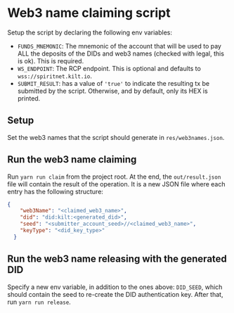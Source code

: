 # Web3 name claiming script

Setup the script by declaring the following env variables:

- `FUNDS_MNEMONIC`: The mnemonic of the account that will be used to pay ALL the deposits of the DIDs and web3 names (checked with legal, this is ok). This is required.
- `WS_ENDPOINT`: The RCP endpoint. This is optional and defaults to `wss://spiritnet.kilt.io`.
- `SUBMIT_RESULT`: has a value of `'true'` to indicate the resulting tx be submitted by the script. Otherwise, and by default, only its HEX is printed.

## Setup

Set the web3 names that the script should generate in `res/web3names.json`.

## Run the web3 name claiming

Run `yarn run claim` from the project root. At the end, the `out/result.json` file will contain the result of the operation. It is a new JSON file where each entry has the following structure:

```json
{
    "web3Name": "<claimed_web3_name>",
    "did": "did:kilt:<generated_did>",
    "seed": "<submitter_account_seed>//<claimed_web3_name>",
    "keyType": "<did_key_type>"
  }
```

## Run the web3 name releasing with the generated DID

Specify a new env variable, in addition to the ones above: `DID_SEED`, which should contain the seed to re-create the DID authentication key. After that, run `yarn run release`.